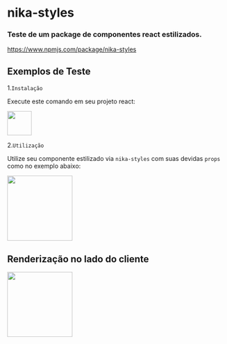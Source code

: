 # nika-styles

### Teste de um package de componentes react estilizados.


https://www.npmjs.com/package/nika-styles

## Exemplos de Teste

1.`Instalação`

Execute este comando em seu projeto react:

 <img height="56px" src="https://raw.githubusercontent.com/Diotto6/nika-ui/master/assets/npm.jpg"/>
 
 2.`Utilização`
 
 Utilize seu componente estilizado via `nika-styles` com suas devidas `props` como no exemplo abaixo:
 
  <img height="150px" src="https://raw.githubusercontent.com/Diotto6/nika-ui/master/assets/utilização.jpg"/>
  
  ## Renderização no lado do cliente
  
  <img height="150px" src="https://raw.githubusercontent.com/Diotto6/nika-ui/master/assets/buttonImage.jpg"/>
  
 
